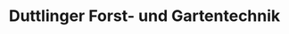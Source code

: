 ---
title: "Duttlinger Forst- und Gartentechnik"
url: /waldshut-tiengen/duttlinger-forst-und-gartentechnik/
shop: Baumarkt
---